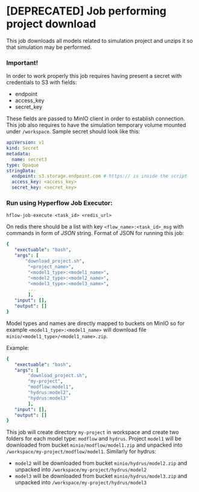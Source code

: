 # [DEPRECATED] Job performing project download

This job downloads all models related to simulation project and unzips it so that simulation may be performed.

### Important!
In order to work properly this job requires having present a secret with credentials to S3 with fields:

* endpoint
* access_key
* secret_key

These fields are passed to MinIO client in order to establish connection. This job also requires to have the simulation temporary volume mounted under `/workspace`. Sample secret should look like this:

```yaml
apiVersion: v1
kind: Secret
metadata:
  name: secret3
type: Opaque
stringData:
  endpoint: s3.storage.endpoint.com # https:// is inside the script
  access_key: <access_key>
  secret_key: <secret_key>
```


### Run using Hyperflow Job Executor:
`hflow-job-execute <task_id> <redis_url>`

On redis there should be a list with key `<flow_name>:<task_id>_msg` with commands in form of *JSON* string. Format of JSON for running this job:

```yaml
{
   "exectuable": "bash",
   "args": [
       "download_project.sh",
        "<project_name>",
        "<model1_type>:<model1_name>",
        "<model2_type>:<model2_name>",
        "<model3_type>:<model3_name>",
        ...
        ],
   "input": [],
   "output": []
}
```

Model types and names are directly mapped to buckets on MinIO so for example `<model1_type>:<model1_name>` will download file `minio/<model1_type>/<model1_name>.zip`.


Example:

```yaml
{
   "exectuable": "bash",
   "args": [
        "download_project.sh",
        "my-project", 
        "modflow:model1", 
        "hydrus:model2", 
        "hydrus:model3"
        ],
   "input": [],
   "output": []
}
```
This job will create directory `my-project` in workspace and create two folders for each model type: `modflow` and `hydrus`. Project `model1` will be downloaded from bucket `minio/modflow/model1.zip` and unpacked into `/workspace/my-project/modflow/model1`. Similarly for hydrus:
* `model2` will be downloaded from bucket `minio/hydrus/model2.zip` and unpacked into `/workspace/my-project/hydrus/model2`
* `model3` will be downloaded from bucket `minio/hydrus/model3.zip` and unpacked into `/workspace/my-project/hydrus/model3`
